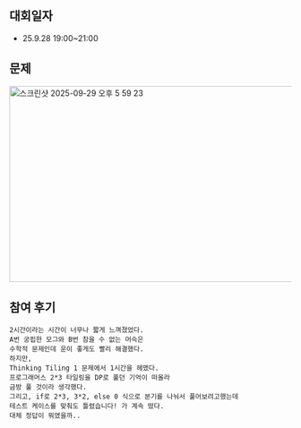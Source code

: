 ## 대회일자
- 25.9.28 19:00~21:00 <br>

## 문제
<img width="700" height="350" alt="스크린샷 2025-09-29 오후 5 59 23" src="https://github.com/user-attachments/assets/2cbb2920-4044-455a-b84a-c5375289fc01" />

## 참여 후기
```text
2시간이라는 시간이 너무나 짧게 느껴졌었다.
A번 궁핍한 모그와 B번 참을 수 없는 머슥은
수학적 문제인데 운이 좋게도 빨리 해결했다.
하지만,
Thinking Tiling 1 문제에서 1시간을 헤맸다.
프로그래머스 2*3 타일링을 DP로 풀던 기억이 떠올라
금방 풀 것이라 생각했다.
그리고, if로 2*3, 3*2, else 0 식으로 분기를 나눠서 풀어보려고했는데
테스트 케이스를 맞춰도 틀렸습니다! 가 계속 떴다.
대체 정답이 뭐였을까..
```
